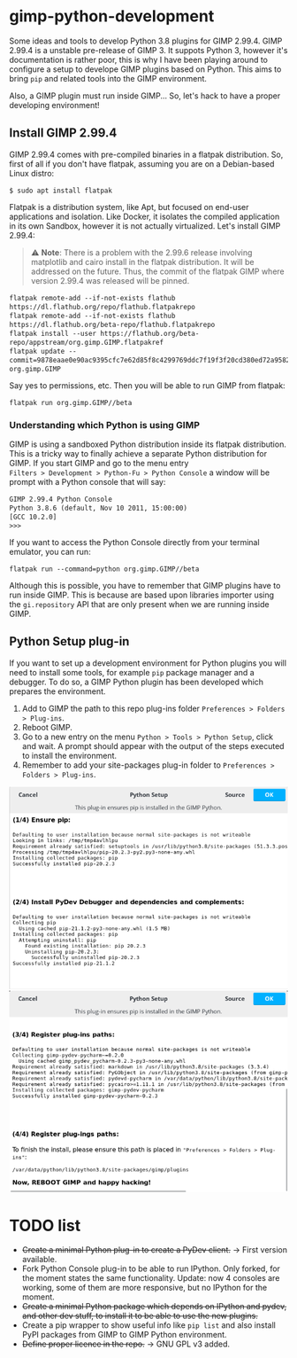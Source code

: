 # gimp-python-development
Some ideas and tools to develop Python 3.8 plugins for GIMP 2.99.4. GIMP 2.99.4 is a unstable pre-release of GIMP 3. 
It suppots Python 3, however it's documentation is rather poor, this is why I have been playing around to configure
a setup to develope GIMP plugins based on Python. This aims to bring `pip` and related tools into the GIMP environment. 

Also, a GIMP plugin must run inside GIMP... So, let's hack to have a proper developing environment!

## Install GIMP 2.99.4

GIMP 2.99.4 comes with pre-compiled binaries in a flatpak distribution. So, first of all if you don't have flatpak, assuming you are on a Debian-based
Linux distro: 

```
$ sudo apt install flatpak
```

Flatpak is a distribution system, like Apt, but focused on end-user applications and isolation. Like Docker, it isolates the compiled application
in its own Sandbox, however it is not actually virtualized. Let's install GIMP 2.99.4: 

> :warning: **Note**: There is a problem with the 2.99.6 release involving matplotlib and cairo install in 
> the flatpak distribution. It will be addressed on the future. Thus, the commit of the flatpak GIMP where 
> version 2.99.4 was released will be pinned.

```
flatpak remote-add --if-not-exists flathub https://dl.flathub.org/repo/flathub.flatpakrepo
flatpak remote-add --if-not-exists flathub https://dl.flathub.org/beta-repo/flathub.flatpakrepo
flatpak install --user https://flathub.org/beta-repo/appstream/org.gimp.GIMP.flatpakref
flatpak update --commit=9878eaae0e90ac9395cfc7e62d85f8c4299769ddc7f19f3f20cd380ed72a9582 org.gimp.GIMP
```
Say yes to permissions, etc. Then you will be able to run GIMP from flatpak: 

```
flatpak run org.gimp.GIMP//beta
```

### Understanding which Python is using GIMP 

GIMP is using a sandboxed Python distribution inside its flatpak distribution. This is a tricky way to finally 
achieve a separate Python distribution for GIMP. If you start GIMP and go to the menu entry  
`Filters > Development > Python-Fu > Python Console` a window will be prompt with a Python console that will say: 

```
GIMP 2.99.4 Python Console
Python 3.8.6 (default, Nov 10 2011, 15:00:00) 
[GCC 10.2.0]
>>> 
```

If you want to access the Python Console directly from your terminal emulator, you can run: 

```
flatpak run --command=python org.gimp.GIMP//beta
```

Although this is possible, you have to remember that GIMP plugins have to run inside GIMP. This is because are
based upon libraries importer using the `gi.repository` API that are only present when we are running inside GIMP. 


## Python Setup plug-in

If you want to set up a development environment for Python plugins you will need to install some tools, for example
`pip` package manager and a debugger. To do so, a GIMP Python plugin has been developed which prepares the environment. 

1. Add to GIMP the path to this repo plug-ins folder `Preferences > Folders > Plug-ins`.
2. Reboot GIMP.
3. Go to a new entry on the menu `Python > Tools > Python Setup`, click and wait. A prompt should appear 
with the output of the steps executed to install the environment.
4. Remember to add your site-packages plug-in folder to `Preferences > Folders > Plug-ins`.

![GIMP Python Setup 0](images/install-demo-0.png)
![GIMP Python Setup 1](images/install-demo-1.png)


# TODO list

- ~~Create a minimal Python plug-in to create a PyDev client.~~ → First version available.
- Fork Python Console plug-in to be able to run IPython. Only forked, for the moment states
  the same functionality. Update: now 4 consoles are working, some of them are more responsive,
  but no IPython for the moment. 
- ~~Create a minimal Python package which depends on IPython and pydev, and other dev stuff, to install
  it to be able to use the new plugins.~~ 
- Create a pip wrapper to show useful info like `pip list` and also install PyPI packages from GIMP 
  to GIMP Python environment.
- ~~Define proper licence in the repo.~~ → GNU GPL v3 added.